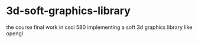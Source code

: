 # 3d-soft-graphics-library
the course final work in csci 580 implementing a soft 3d graphics library like opengl
